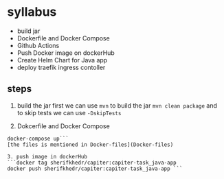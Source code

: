 # syllabus
- build jar
- Dockerfile and Docker Compose
- Github Actions
- Push Docker image on dockerHub
- Create Helm Chart for Java app
- deploy traefik ingress contoller

## steps
1. build the jar 
first we can use `mvn`  to build the jar
`mvn clean package`  and to skip tests we can use `-DskipTests`

2. Dokcerfile and Docker Compose 
```docker-compose build
docker-compose up```
[the files is mentioned in Docker-files](Docker-files)

3. push image in dockerHub
```docker tag sherifkhedr/capiter:capiter-task_java-app
docker push sherifkhedr/capiter:capiter-task_java-app ```

